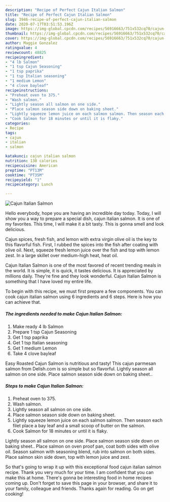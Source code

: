 ```yaml
---
description: "Recipe of Perfect Cajun Italian Salmon"
title: "Recipe of Perfect Cajun Italian Salmon"
slug: 3946-recipe-of-perfect-cajun-italian-salmon
date: 2020-07-17T03:51:53.196Z
image: https://img-global.cpcdn.com/recipes/56916663/751x532cq70/cajun-italian-salmon-recipe-main-photo.jpg
thumbnail: https://img-global.cpcdn.com/recipes/56916663/751x532cq70/cajun-italian-salmon-recipe-main-photo.jpg
cover: https://img-global.cpcdn.com/recipes/56916663/751x532cq70/cajun-italian-salmon-recipe-main-photo.jpg
author: Maggie Gonzalez
ratingvalue: 4
reviewcount: 48825
recipeingredient:
- "4 lb Salmon"
- "1 tsp Cajun Seasoning"
- "1 tsp paprika"
- "1 tsp Italian seasoning"
- "1 medium Lemon"
- "4 clove bayleaf"
recipeinstructions:
- "Preheat oven to 375."
- "Wash salmon."
- "Lightly season all salmon on one side."
- "Place salmon season side down on baking sheet."
- "Lightly squeeze lemon juice on each salmon salmon. Then season each filet place a bay leaf and a small scoop of butter on the salmon."
- "Cook Salmon for 18 minutes or until it is flaky."
categories:
- Recipe
tags:
- cajun
- italian
- salmon

katakunci: cajun italian salmon 
nutrition: 138 calories
recipecuisine: American
preptime: "PT13M"
cooktime: "PT35M"
recipeyield: "1"
recipecategory: Lunch

---
```



![Cajun Italian Salmon](https://img-global.cpcdn.com/recipes/56916663/751x532cq70/cajun-italian-salmon-recipe-main-photo.jpg)

Hello everybody, hope you are having an incredible day today. Today, I will show you a way to prepare a special dish, cajun italian salmon. It is one of my favorites. This time, I will make it a bit tasty. This is gonna smell and look delicious.

Cajun spices, fresh fish, and lemon with extra virgin olive oil is the key to this flavorful fish. First, I rubbed the spices into the fish after coating with olive oil. Next, squeeze fresh lemon juice over the fish and top with lemon zest. In a large skillet over medium-high heat, heat oil.

Cajun Italian Salmon is one of the most favored of recent trending meals in the world. It is simple, it is quick, it tastes delicious. It is appreciated by millions daily. They're fine and they look wonderful. Cajun Italian Salmon is something that I have loved my entire life.


To begin with this recipe, we must first prepare a few components. You can cook cajun italian salmon using 6 ingredients and 6 steps. Here is how you can achieve that.

<!--inarticleads1-->

##### The ingredients needed to make Cajun Italian Salmon:

1. Make ready 4 lb Salmon
1. Prepare 1 tsp Cajun Seasoning
1. Get 1 tsp paprika
1. Get 1 tsp Italian seasoning
1. Get 1 medium Lemon
1. Take 4 clove bayleaf


Easy Roasted Cajun Salmon is nutritious and tasty! This cajun parmesan salmon from Delish.com is so simple but so flavorful. Lightly season all salmon on one side. Place salmon season side down on baking sheet.. 

<!--inarticleads2-->

##### Steps to make Cajun Italian Salmon:

1. Preheat oven to 375.
1. Wash salmon.
1. Lightly season all salmon on one side.
1. Place salmon season side down on baking sheet.
1. Lightly squeeze lemon juice on each salmon salmon. Then season each filet place a bay leaf and a small scoop of butter on the salmon.
1. Cook Salmon for 18 minutes or until it is flaky.


Lightly season all salmon on one side. Place salmon season side down on baking sheet.. Place salmon on oven proof pan, coat both sides with olive oil. Season salmon with seasoning blend, rub into salmon on both sides. Place salmon skin side down, top with lemon juice and zest. 

So that's going to wrap it up with this exceptional food cajun italian salmon recipe. Thank you very much for your time. I am confident that you can make this at home. There's gonna be interesting food in home recipes coming up. Don't forget to save this page in your browser, and share it to your family, colleague and friends. Thanks again for reading. Go on get cooking!
